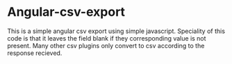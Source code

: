 # Angular-csv-export



This is a simple angular csv export using simple javascript. Speciality of this code is that it leaves the field blank if they corresponding value is not present. Many other csv plugins only convert to csv according to the response recieved.
